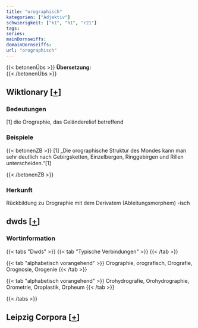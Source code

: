 ```yaml
---
title: "orographisch"
kategorien: ["Adjektiv"]
schwierigkeit: ["k1", "h1", "r21"]
tags:
series:
mainDornseiffs:
domainDornseiffs:
url: "orographisch"
---
```


{{< betonenÜbs >}}
**Übersetzung:**  
{{< /betonenÜbs >}}

## Wiktionary [[+](https://de.wiktionary.org/wiki/orographisch)]

### Bedeutungen
[1] die Orographie, das Geländerelief betreffend  

### Beispiele
{{< betonenZB >}}
[1] „Die orographische Struktur des Mondes kann man sehr deutlich nach Gebirgsketten, Einzelbergen, Ringgebirgen und Rillen unterscheiden.“[1]  

{{< /betonenZB >}}
### Herkunft
Rückbildung zu Orographie mit dem Derivatem (Ableitungsmorphem)  -isch  



## dwds [[+](https://www.dwds.de/wb/orographisch)]

### Wortinformation
{{< tabs "Dwds" >}}
{{< tab "Typische Verbindungen" >}}
{{< /tab >}}

{{< tab "alphabetisch vorangehend" >}}
Orographie, orografisch, Orografie, Orognosie, Orogenie
{{< /tab >}}

{{< tab "alphabetisch vorangehend" >}}
Orohydrografie, Orohydrographie, Orometrie, Oroplastik, Orpheum
{{< /tab >}}

{{< /tabs >}}

## Leipzig Corpora [[+](https://corpora.uni-leipzig.de/en/res?word=orographisch&corpusId=deu_newscrawl-public_2018)]

